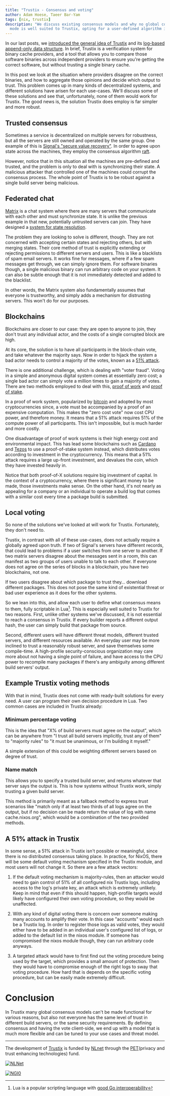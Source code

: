```yaml
---
title: "Trustix - Consensus and voting"
author: Adam Hoese, Taeer Bar-Yam
tags: [nix, trustix]
description: "We discuss existing consensus models and why no global consensus
  mode is well suited to Trustix, opting for a user-defined algorithm instead."
---
```


In our last posts, we [introduced the general idea of Trustix](https://www.tweag.io/posts/2020-12-16-trustix-announcement) and its [log-based append-only data structure](https://www.tweag.io/posts/2021-01-13-trustix-trees).
In brief, Trustix is a verification system for binary cache providers, and a tool that allows you to compare those software binaries across independent providers to ensure you're getting the correct software, but without trusting a single binary cache.

In this post we look at the situation where providers disagree on the correct binaries, and how to aggregate those opinions and decide which output to trust.
This problem comes up in many kinds of decentralized systems, and different solutions have arisen for each use-cases.
We'll discuss some of these solutions and see that, unfortunately, none of them would work for Trustix.
The good news is, the solution Trustix does employ is far simpler and more robust.

## Trusted consensus

Sometimes a service is decentralized on multiple servers for robustness, but all the servers are still owned and operated by the same group.
One example of this is [Signal's "secure value recovery"](https://signal.org/blog/secure-value-recovery/).
In order to agree upon state across the machines, they employ the consensus algorithm [raft](https://raft.github.io/).

However, notice that in this situation all the machines are pre-defined and trusted, and the problem is only to deal with is synchronizing their state.
A malicious attacker that controlled one of the machines could corrupt the consensus process.
The whole point of Trustix is to be robust against a single build server being malicious.

## Federated chat

[Matrix](https://matrix.org/) is a chat system where there are many servers that communicate with each other and must synchronize state.
It is unlike the previous example in that new, potentially untrusted servers can join.
They have designed a [system for state resolution](https://github.com/matrix-org/matrix-doc/blob/old_master/proposals/1442-state-resolution.md).

The problem they are looking to solve is different, though.
They are not concerned with accepting certain states and rejecting others, but with merging states.
Their core method of trust is explicitly extending or rejecting permissions to different servers and users.
This is like a blacklists of spam email servers.
It works fine for messages, where if a few spam messages get through, we can simply ignore them.
For software binaries though, a single malicious binary can run arbitrary code on your system.
It can also be subtle enough that it is not immediately detected and added to the blacklist.

In other words, the Matrix system also fundamentally assumes that everyone is trustworthy, and simply adds a mechanism for distrusting servers.
This won't do for our purposes.

## Blockchains

Blockchains are closer to our case: they are open to anyone to join, they don't trust any individual actor, and the costs of a single corrupted block are high.

At its core, the solution is to have all participants in the block-chain vote, and take whatever the majority says.
Now in order to hijack the system a bad actor needs to control a majority of the votes, known as a [51% attack](https://en.wikipedia.org/wiki/Double-spending#51%_attack).

There is one additional challenge, which is dealing with "voter fraud".
Voting in a simple and anonymous digital system comes at essentially zero cost; a single bad actor can simply vote a million times to gain a majority of votes.
There are two methods employed to deal with this, [proof of work](https://en.wikipedia.org/wiki/Proof_of_work) and [proof of stake](https://en.wikipedia.org/wiki/Proof_of_stake).

In a proof of work system, popularized by [bitcoin](https://bitcoin.org/bitcoin.pdf) and adopted by most cryptocurrencies since, a vote must be accompanied by a proof of an expensive computation.
This makes the "zero cost vote" now cost CPU power, and therefore money.
It means that a 51% attack requires 51% of the compute power of all participants.
This isn't impossible, but is much harder and more costly.

One disadvantage of proof of work systems is their high energy cost and environmental impact.
This has lead some blockchains such as [Cardano](https://cardano.org/) and [Tezos](https://tezos.com/) to use a proof-of-stake system instead, which distributes votes according to investment in the cryptocurrency.
This means that a 51% attack requires a large up-front investment, and devalues the coin, which they have invested heavily in.

Notice that both proof-of-X solutions require big investment of capital. In the context of a cryptocurrency, where there is significant money to be made, those investments make sense.
On the other hand, it's not nearly as appealing for a company or an individual to operate a build log that comes with a similar cost every time a package build is submitted.

## Local voting

So none of the solutions we've looked at will work for Trustix.
Fortunately, they don't need to.

Trustix, in contrast with all of these use-cases, does not actually require a globally agreed upon truth.
If two of Signal's servers have different records, that could lead to problems if a user switches from one server to another.
If two matrix servers disagree about the messages sent in a room, this can manifest as two groups of users unable to talk to each other.
If everyone does not agree on the series of blocks in a blockchain, you have two blockchains, not one.

If two users disagree about which package to trust they… download different packages.
This does not pose the same kind of existential threat or bad user experience as it does for the other systems.

So we lean into this, and allow each user to define what consensus means to them, fully scriptable in Lua[^lua].
This is especially well suited to Trustix for two reasons.
First, unlike other systems we've discussed, it is not essential to reach a consensus in Trustix.
If every builder reports a different output hash, the user can simply build that package from source.

[^lua]: Lua is a popular scripting language with [good Go interoperability](https://github.com/Shopify/go-lua)

Second, different users will have different threat models, different trusted servers, and different resources available.
An everyday user may be more inclined to trust a reasonably robust server, and save themselves some compile-time.
A high-profile security-conscious organization may care more about not having a single point of failure, and have access to the CPU power to recompile many packages if there's any ambiguity among different build servers' output.

## Example Trustix voting methods

With that in mind, Trustix does not come with ready-built solutions for every need.
A user can program their own decision procedure in Lua.
Two common cases are included in Trustix already:

### Minimum percentage voting

This is the idea that "X% of build servers must agree on the output", which can be anywhere from "I trust all build servers implicitly, trust any of them" to "majority rules" to "it must be unanimous, or I'm building it myself."

A simple extension of this could be weighting different servers based on degree of trust.

### Name match

This allows you to specify a trusted build server, and returns whatever that server says the output is.
This is how systems without Trustix work, simply trusting a given build server.

This method is primarily meant as a fallback method to express trust scenarios like "match only if at least two thirds of all logs agree on the output, but if no decision can be made return the value of log with name cache.nixos.org", which would be a combination of the two provided methods.

## A 51% attack in Trustix

In some sense, a 51% attack in Trustix isn't possible or meaningful, since there is no distributed consensus taking place.
In practice, for NixOS, there will be some default voting mechanism specified in the Trustix module, and most users will not change it.
So there are a few attack vectors:

1. If the default voting mechanism is majority-rules, then an attacker would need to gain control of 51% of all configured nix Trustix logs, including access to the log's private key, an attack which is extremely unlikely.
   Keep in mind that even if this should happen, high-profile targets would likely have configured their own voting procedure, so they would be unaffected.

1. With any kind of digital voting there is concern over someone making many accounts to amplify their vote.
   In this case "accounts" would each be a Trustix log. In order to register those logs as valid votes, they would either have to be added in an individual user's configured list of logs, or added to the default list in the nixos module.
   If someone has compromised the nixos module though, they can run arbitrary code anyways.

1. A targeted attack would have to first find out the voting procedure being used by the target, which provides a small amount of protection.
   Then they would have to compromise enough of the right logs to sway that voting procedure. How hard that is depends on the specific voting procedure, but can be easily made extremely difficult.

# Conclusion

In Trustix many global consensus models can't be made functional for various reasons, but also not everyone has the same level of trust in different build servers, or the same security requirements. By defining consensus and having the vote client-side, we end up with a model that is much more flexible and can be tuned to your use cases and threat model.

---

The development of [Trustix](https://github.com/tweag/gomod2nix) is funded by [NLnet](https://nlnet.nl/) through the [PET](https://nlnet.nl/PET/)(privacy and trust enhancing technologies) fund.

<a href="https://nlnet.nl/" style="width=40%;margin=2%;">![NLNet](./nlnet-banner.png)</a>

<a href="https://nlnet.nl/NGI0" style="width=40%;margin=2%;">![NGI0](./NGI0_tag.png)</a>
